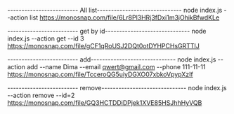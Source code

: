 <!------------------------- All list------------------------------>

------------------------- All list------------------------------
node index.js --action list
https://monosnap.com/file/6Lr8Pl3HRj3fDxi1m3jOhikBfwdKLe

<!------------------------- get by id------------------------------>

------------------------- get by id------------------------------
node index.js --action get --id 3
https://monosnap.com/file/gCF1qRoUSJ2DQt0otDYHPCHsGRTTIJ

<!------------------------- add------------------------------>

------------------------- add------------------------------
node index.js --action add --name Dima --email qwert@gmail.com --phone 111-11-11
https://monosnap.com/file/TcceroQG5uiyDGXO07xbkoVpypXzIf

<!------------------------- remove------------------------------>

------------------------- remove------------------------------
node index.js --action remove --id=2
https://monosnap.com/file/GQ3HCTDDiDPjek1XVE85HSJhhHyVQB

